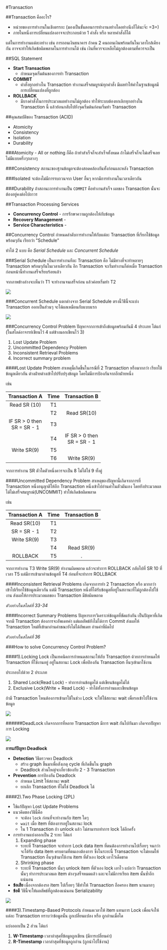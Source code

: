 #Transaction

##Transaction คืออะไร?

- หน่วยของการทำงานในเชิงตรรกะ (มองเป็นขั้นตอนการทำงานอย่างใดอย่างนึงก็ได้นะจ๊ะ =3=)
- ภายในหนึ่งการเปลี่ยนแปลงอาจจะประกอบด้วย 1 คำสั่ง หรือ หลายคำสั่งก็ได้

แต่ในการทำงานแต่ละอย่าง เช่น การถอนเงินธนาคาร ถ้าคน 2 คนถอนเงินพร้อมกันในเวลาใกล้เคียงกัน อาจจะทำให้เกิดข้อผิดพลาดในการทำงานได้ เช่น เงินที่ควรจะเหลือไม่ถูกต้องตามที่ควรจะเป็น

##SQL Statement
- **Start Transaction**
  - กำหนดจุดเริ่มต้นของการทำ Transaction
- **COMMIT**
  - คำสั่งทุกอย่างใน Transaction ทำงานเสร็จสมบูรณ์ทุกคำสั่ง มีผลทำให้ค่าในฐานข้อมูลมีการเปลี่ยนแปลงที่ถูกต้อง
- **ROLLBACK**
  - มีบางคำสั่งในการประมวลผลทำงานไม่ถูกต้อง ทำให้ระบบต้องยกเลิกทุกอย่างใน Transaction นี้ แล้วย้อนกลับไปยังจุดเริ่มต้นก่อนเริ่มทำ Transaction

##คุณสมบัติของ Transaction (ACID)
- Atomicity
- Consistency
- Isolation
- Durability

###Atomicity - All or nothing
ก็คือ ถ้าทำสำเร็จก็จะสำเร็จทั้งหมด ถ้าไม่เสร็จก็จะไม่เสร็จเลย ไม่มีแบบครึ่งๆกลางๆ

###Consistency
สถานะของฐานข้อมูลจะต้องสอดคล้องกันทั้งก่อนและหลัง Transaction

###Isolated
จะต้องไม่มีการรบกวนจาก User อื่นๆ หากมีการทำงานในเวลาเดียวกัน

###Durability
ถ้าสถานะการทำงานเป็น `COMMIT` คือทำงานสำเร็จ ผลของ Transaction นั้นจะต้องอยู่คงต่อไปถาวร

##Transaction Processing Services
- **Concurrency Control** - การรักษาความถูกต้องให้กับข้อมูล
- **Recovery Management** -
- **Service Characteristics** -

##Concurrency Control
กำหนดลำดับการทำงานให้กับแต่ละ Transaction ที่เรียกใช้ข้อมูลพร้อมๆกัน เรียกว่า "Schedule"

ทำได้ 2 แบบ คือ _Serial Schedule_ และ _Concurrent Schedule_

###Serial Schedule
เป็นการทำงานทีละ Transaction คือ ไม่มีทางที่จะทำหลายๆ Transaction พร้อมๆกันในเวลาเดียวกัน อีก Transaction จะเริ่มทำงานก็ต่อเมื่อ Transaction ก่อนหน้านี้ทำงานเสร็จเรียบร้อยแล้ว

จากภาพข้างล่างจะเห็นว่า T1 จะทำงานจนเสร็จก่อน แล้วค่อยเริ่มทำ T2

![](./imgs/tran-1.jpg)

###Concurrent Schedule
แตกต่างจาก Serial Schedule ตรงนี้วิธีนี้จะแบ่ง Transaction ออกเป็นส่วนๆ จะได้ผลเหมือนกับแบบแรก

![](./imgs/tran-2.jpg)

###Concurrency Control Problem
ปัญหาจากการเข้าถึงข้อมูลพร้อมกันมี 4 ประเภท ได้แก่ (ในสไลด์อาจารย์เขียนไว้ 4 แต่ข้างนอกเขียนไว้ 3)

1. Lost Update Problem
2. Uncommitted Dependency Problem
3. Inconsistent Retrieval Problems
4. Incorrect summary  problem

####Lost Update Problem
สาเหตุนี้เกิดขึ้นในกรณีที่ 2 Transaction หรือมากกว่า เรียกใช้ ข้อมูลเดียวกัน ต่างฝ่ายต่างเข้าไปปรับปรุงข้อมูล โดยไม่มีการป้องกันจากอีกฝ่ายหนึ่ง

เช่น

| Transaction A | Time | Transaction B |
|:-------------:|:----:|:-------------:|
| Read SR (10) | T1 |  |
|  | T2 | Read SR(10) |
| IF SR > 0 then<br> SR = SR - 1 | T3 |  |
|  | T4 | IF SR > 0 then <br> SR = SR - 1 |
| Write SR(9) | T5 |  |
|  | T6 | Write SR(9) |

จากการทำงาน SR ตัวใดตัวหนึ่งควรจะเป็น 8 ไม่ได้ใช่ 9 ทั้งคู่

####Uncommitted Dependency Problem
สาเหตุของปัญหานี้เกิดจากการที่ Transaction หนึ่งอนุญาติให้อีก Transaction หนึ่งเข้าไปอ่านค่าในตัวมันเอง โดยยังประมวลผลได้ไม่เสร็จสมบูรณ์(UNCOMMIT) ทำให้เกิดข้อผิดพลาด

เช่น

| Transaction A | Time | Transaction B |
| :-------------:| :-------------:|:---------------:|
| Read SR(10)       | T1       |  |
| SR = SR - 1 | T2 |  |
| Write SR(9) | T3 |  | << การเขียนทำงานผิดพลาด
|  | T4 | Read SR(9) |
| ROLLBACK | T5 | . |

จากการทำงาน T3 Write SR(9) ทำงานผิดพลาด แล้วจะทำการ ROLLBACK กลับไปที่ SR 10 ที่เวลา T5 แต่มีการเข้ามาอ่านข้อมูลที่ T4 ก่อนที่จะทำการ ROLLBACK

####Inconsistent Retrieval Problems
เกิดจากการทำ 2 Transaction หรือ มากกว่าเข้าไปเรียกใช้ข้อมูลเดียวกัน แต่มี Transaction หนึ่งที่ได้รับข้อมูลที่อยู่ในสถานะที่ไม่ถูกต้องไปใช้งาน ส่งผลให้การประมวลผลของ Transaction มีข้อผิดพลาด

_ตัวอย่างในสไลด์ที่ 33-34_


####Incorrect Summary Problems
ปัญหารการวิเคราะห์ข้อมูลที่ขัดแย้งกัน เป็นปัญหาที่เกิดจากมี Transaction ต้องการจะอัพเดทค่า แต่ผลลัพธ์ยังไม่ได้การ Commit ส่งผลให้ Transaction ใหม่ที่เข้ามาอ่านค่าขณะยังไม่ได้อัพเดท อ่านค่าที่ผิดไป

_ตัวอย่างในสไลด์ที่ 36_

###How to solve Concurrency Control Problem?

####1).Locking
Lock เป็นเทคนิคการกำหนดสถานะให้กับ Transaction ด้วยการกำหนดให้ Transaction ที่ใช้งานอยู่ อยู่ในสถานะ Lock เพื่อป้องกัน Transaction อื่นๆเข้ามาใช้งาน

ประกอบไปด้วย 2 ประเภท
1. Shared Lock(Read Lock) - ทำการอ่านข้อมูลได้ แต่เขียนข้อมูลไม่ได้
2. Exclusive Lock(Write + Read Lock) - ทำได้ทั้งการอ่านและเขียนข้อมูล

ถ้ามี Transaction ไหนต้องการเข้ามาใช้ในช่วง Lock จะให้ใช้สถานะ wait เพื่อรอเข้าไปใช้งานข้อมูล

![](./imgs/tran-3.jpg)

######DeadLock
เกิดจากการที่หลาย Transaction มีการ wait กันไปกันมา เกิดจากปัญหาการ Locking

![](./imgs/tran-4.jpg)

**การแก้ปัญหา Deadlock**
- **Detection** วิธีตรวจหา Deadlock
  - สร้าง graph ขึ้นมาเพื่อสังเกตุ cycle ที่เกิดขึ้นใน graph
  - Deadlock ส่วนใหญ่จะเกี่ยวข้องกับ 2 - 3 Transaction
- **Prevention** การป้องกัน Deadlock
  - กำหนด Limit ให้สถานะ wait
  - ยกเลิก Transaction ที่ไม่ใช่ Deadlock ได้

####2).Two Phase Locking (2PL)
- ใช้แก้ปัญหา Lost Update Problems
- แนวคิดของวิธีนี้คือ
  - จะต้อง `lock` ก่อนที่จะทำงานกับ item ใดๆ
  - `wait` เมื่อ item ที่ต้องการอยู่ในสถานะ lock
  - ใน 1 Transaction ถ้า unlock แล้ว ไม่สามารถทำการ lock ได้อีกครั้ง
- การทำงานแบ่งออกเป็น 2 ระยะ ได้แก่
  1. Expanding phase
    - ระยะที่ Transaction จะทำการ Lock data item ที่ตนต้องการทำงานไปเรื่อยๆ จนกว่าจะได้รับ data item ครบตามที่ตนเองต้องการ ซึ่งในระยะนี้ Transaction จะไม่ยอมให้ Transaction อื่นๆเข้ามาใช้งาน item ที่ตัวเอง lock เอาไว้เด็ดขาด
  2. Shrinking phase
    - ระยะที่ Transaction นั้นๆ unlock item ที่ตัวเอง lock เอาไว แปลว่า Transaction นั้นๆ ทำการประมวลผล item ต่างๆเสร็จหมดแล้ว และจะไม่มีการเรียก item นั้นซ้ำอีกแน่นอน
- **ข้อเสีย** เนื่องจากต้องรอ item ไปเรื่อยๆ วิธีทำให้ Transaction ถือครอง item นานมากๆ
- **ข้อดี** วิธีนี้จะให้ผลลัพธ์ที่ถูกต้องแน่นอน Serializability

![](./imgs/tran-5.jpg)

####3).Timestamp-Based Protocols
กำหนดเวลาให้ item แทนการ Lock เพื่อแจ้งให้แต่ละ Transaction ทราบว่าข้อมูลนั้น ถูกเปลี่ยนแปลง หรือ ถูกอ่านเมื่อใด

แบ่งออกเป็น 2 ส่วน ได้แก่
1. **W-Timestamp** เวลาล่าสุดที่ข้อมูลถูกเขียน (มีการเปลี่ยนค่า)
2. **R-Timestamp** เวลาล่าสุดที่ข้อมูลถูกอ่าน (ถูกนำไปใช้งาน)
